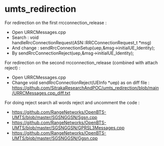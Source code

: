 # umts_redirection

For redirection on the first rrcconnection_release :  

* Open  URRCMessages.cpp  
* Search : void handleRrcConnectionRequest(ASN::RRCConnectionRequest_t *msg)  
* And change : sendRrcConnectionSetup(uep,&msg->initialUE_Identity);  
* By sendRrcConnectionReject(uep,&msg->initialUE_Identity);  
  
    
    
For redirection on the second rrcconnection_release (combined with attach reject) : 
* Open  URRCMessages.cpp  
* Change void sendRrcConnectionReject(UEInfo *uep) as on diff file : https://github.com/SitrakaResearchAndPOC/umts_redirection/blob/main/URRCMessages.cpp_diff.txt  
  
    
    
For doing reject search all words reject and uncomment the code  : 
* https://github.com/RangeNetworks/OpenBTS-UMTS/blob/master/SGSNGGSN/Sgsn.cpp  
* https://github.com/RangeNetworks/OpenBTS-UMTS/blob/master/SGSNGGSN/GPRSL3Messages.cpp  
* https://github.com/RangeNetworks/OpenBTS-UMTS/blob/master/SGSNGGSN/Ggsn.cpp
